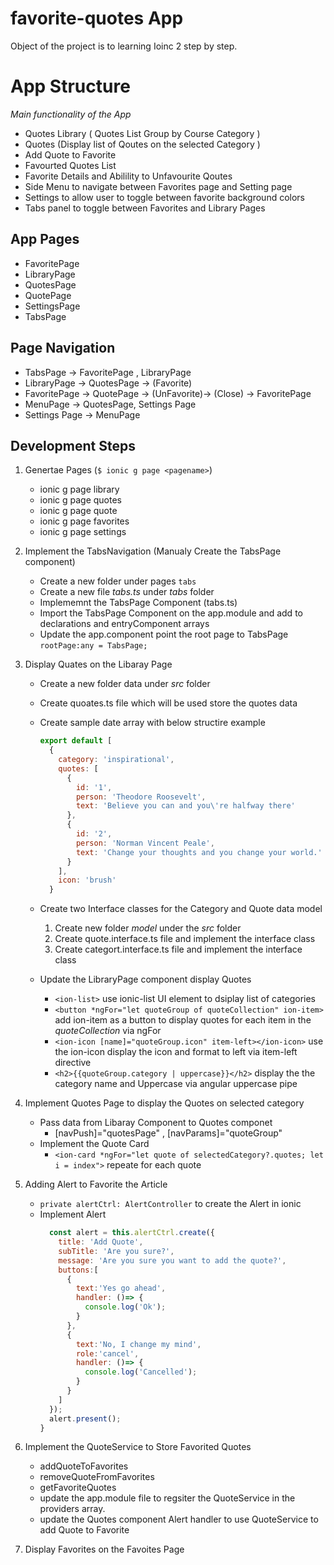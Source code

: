 # favorite-quotes App
Object of the project is to learning Ioinc 2 step by step.

# App Structure 
 *Main functionality of the App*
- Quotes Library ( Quotes List Group by Course Category ) 
- Quotes (Display list of Qoutes on the selected Category )
- Add Quote to Favorite 
- Favourted Quotes List
- Favorite Details and Abilility to Unfavourite Qoutes 
- Side Menu to navigate between Favorites page and Setting page
- Settings to allow user to toggle between favorite background colors
- Tabs panel to toggle between Favorites and Library Pages

## App Pages
- FavoritePage
- LibraryPage
- QuotesPage
- QuotePage
- SettingsPage
- TabsPage

## Page Navigation
- TabsPage ->  FavoritePage , LibraryPage
- LibraryPage -> QuotesPage -> (Favorite)
- FavoritePage -> QuotePage -> (UnFavorite)-> (Close) -> FavoritePage
- MenuPage -> QuotesPage, Settings Page
- Settings Page -> MenuPage


## Development Steps 

1. Genertae Pages (`$ ionic g page <pagename>`)
    * ionic g page library
    * ionic g page quotes
    * ionic g page quote
    * ionic g page favorites
    * ionic g page settings

2. Implement the TabsNavigation (Manualy Create the TabsPage component)
    * Create a new folder under pages `tabs`
    * Create a new file *tabs.ts* under *tabs* folder
    * Implememnt the TabsPage Component (tabs.ts)
    * Import the TabsPage Component on the app.module and add to declarations and entryComponent arrays
    * Update the app.component point the root page to TabsPage `rootPage:any = TabsPage;`

3. Display Quates on the Libaray Page
    * Create a new folder data under *src* folder
    * Create quoates.ts file which will be used store the quotes data
    * Create sample date array with below structire example 
      ```javascript
      export default [
        {
          category: 'inspirational',
          quotes: [
            {
              id: '1',
              person: 'Theodore Roosevelt',
              text: 'Believe you can and you\'re halfway there'
            },
            {
              id: '2',
              person: 'Norman Vincent Peale',
              text: 'Change your thoughts and you change your world.'
            }
          ],
          icon: 'brush'
        }
      ```
    * Create two Interface classes for the Category and Quote data model
        1. Create new folder *model* under the *src* folder
        2. Create quote.interface.ts file and implement the interface class
        3. Create categort.interface.ts file and implement the interface class

    * Update the LibraryPage component display Quotes
        * `<ion-list>` use ionic-list UI element to dsiplay list of categories 
        * `<button *ngFor="let quoteGroup of quoteCollection" ion-item>` add ion-item as a button to display quotes for each item in the *quoteCollection* via ngFor
        * `<ion-icon [name]="quoteGroup.icon" item-left></ion-icon>` use the ion-icon display the icon and format to left via item-left directive
        * `<h2>{{quoteGroup.category | uppercase}}</h2>` display the the category name and Uppercase via angular uppercase pipe
  
4. Implement Quotes Page to display the Quotes on selected category
    * Pass data from Libaray Component to Quotes componet
        * [navPush]="quotesPage" , [navParams]="quoteGroup"
    * Implement the Quote Card
        * `<ion-card *ngFor="let quote of selectedCategory?.quotes; let i = index">` repeate for each quote
    
5. Adding Alert to Favorite the Article
    * `private alertCtrl: AlertController` to create the Alert in ionic
    * Implement Alert 
      ```javascript
        const alert = this.alertCtrl.create({
          title: 'Add Quote',
          subTitle: 'Are you sure?',
          message: 'Are you sure you want to add the quote?',
          buttons:[
            {
              text:'Yes go ahead',
              handler: ()=> {
                console.log('Ok');
              }
            },
            {
              text:'No, I change my mind',
              role:'cancel',
              handler: ()=> {
                console.log('Cancelled');
              }
            }
          ]
        });
        alert.present();
      }
      ```
6. Implement the QuoteService to Store Favorited Quotes
    * addQuoteToFavorites 
    * removeQuoteFromFavorites
    * getFavoriteQuotes
    * update the app.module file to regsiter the QuoteService in the providers array.
    * update the Quotes component Alert handler to use QuoteService to add Quote to Favorite

7. Display Favorites on the Favoites Page
 